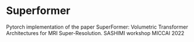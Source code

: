 # Superformer
Pytorch implementation of the paper SuperFormer: Volumetric Transformer Architectures for MRI Super-Resolution. SASHIMI workshop MICCAI 2022
